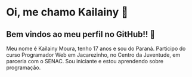 # Oi, me chamo Kailainy 👋
## Bem vindos ao meu perfil no GitHub!! 👀

Meu nome é Kailainy Moura, tenho 17 anos e sou do Paraná. Participo do curso Programador Web em Jacarezinho, no Centro da Juventude, em parceria com o SENAC. Sou iniciante e estou aprendendo sobre programação.
